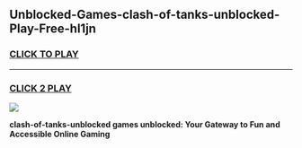
## Unblocked-Games-clash-of-tanks-unblocked-Play-Free-hl1jn
<h3>
<a href="https://premium76.site?title=clash-of-tanks-unblocked&ref=23A">CLICK TO PLAY</a></h3>
<hr>

<h3>
<a href="https://premium76.site?title=clash-of-tanks-unblocked&ref=23A">CLICK 2 PLAY</a>
  
</h3>

<a href="https://premium76.site?title=clash-of-tanks-unblocked&ref=23A"><img src="https://clearcache.store/games.png"></a>


**clash-of-tanks-unblocked games unblocked: Your Gateway to Fun and Accessible Online Gaming**
